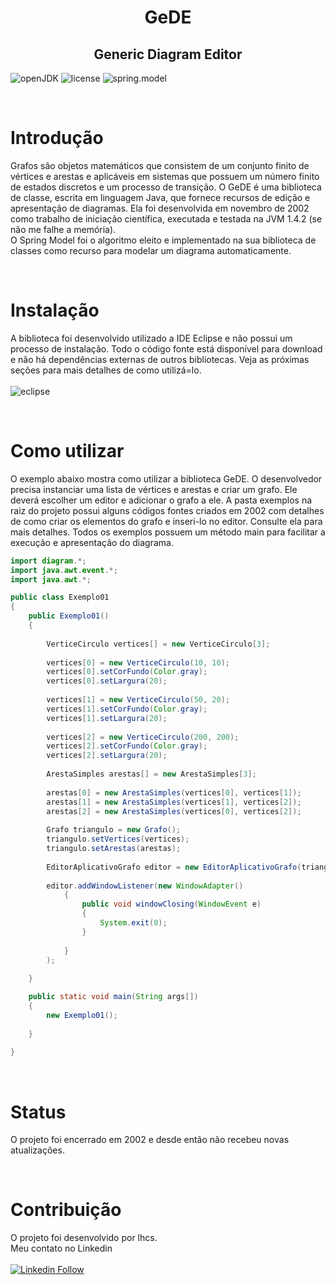 <div align="center">
  <h1>GeDE</h1>
  <h2>Generic Diagram Editor</h2>
</div>

![openJDK] ![license] ![spring.model]

<br />

# Introdução
Grafos são objetos matemáticos que consistem de um conjunto finito de vértices e arestas e aplicáveis em sistemas que possuem um número finito de estados discretos e um processo de transição. O GeDE é uma biblioteca de classe, escrita em linguagem Java, que fornece recursos de edição e apresentação de diagramas. Ela foi desenvolvida em novembro de 2002 como trabalho de iniciação científica, executada e testada na JVM 1.4.2 (se não me falhe a memória).  <br />
O Spring Model foi o algoritmo eleito e implementado na sua biblioteca de classes como recurso para modelar um diagrama automaticamente.


<br />

# Instalação
A biblioteca foi desenvolvido utilizado a IDE Eclipse e não possui um processo de instalação. Todo o código fonte está disponível para download e não há dependências externas de outros bibliotecas. Veja as próximas seções para mais detalhes de como utilizá=lo. <br /> <br />
![eclipse]


<br />

# Como utilizar
O exemplo abaixo mostra como utilizar a biblioteca GeDE. O desenvolvedor precisa instanciar uma lista de vértices e arestas e criar um grafo. Ele deverá escolher um editor e adicionar o grafo a ele.
A pasta exemplos na raiz do projeto possui alguns códigos fontes criados em 2002 com detalhes de como criar os elementos do grafo e inseri-lo no editor. Consulte ela para mais detalhes. Todos os exemplos possuem um método main para facilitar a execução e apresentação do diagrama.

```java
import diagram.*;
import java.awt.event.*;
import java.awt.*;

public class Exemplo01
{
	public Exemplo01()
	{
		
		VerticeCirculo vertices[] = new VerticeCirculo[3];
		
		vertices[0] = new VerticeCirculo(10, 10);
		vertices[0].setCorFundo(Color.gray);
		vertices[0].setLargura(20);
		
		vertices[1] = new VerticeCirculo(50, 20);
		vertices[1].setCorFundo(Color.gray);
		vertices[1].setLargura(20);
		
		vertices[2] = new VerticeCirculo(200, 200);
		vertices[2].setCorFundo(Color.gray);
		vertices[2].setLargura(20);
		
		ArestaSimples arestas[] = new ArestaSimples[3];
		
		arestas[0] = new ArestaSimples(vertices[0], vertices[1]);
		arestas[1] = new ArestaSimples(vertices[1], vertices[2]);
		arestas[2] = new ArestaSimples(vertices[0], vertices[2]);
		
		Grafo triangulo = new Grafo();
		triangulo.setVertices(vertices);
		triangulo.setArestas(arestas);
		
		EditorAplicativoGrafo editor = new EditorAplicativoGrafo(triangulo);
		
		editor.addWindowListener(new WindowAdapter()
			{	
				public void windowClosing(WindowEvent e)
				{
					System.exit(0);
				}
		
			}		
		);
		
	}

	public static void main(String args[])
	{
		new Exemplo01();
		
	}
			
}
```

<br />

# Status
O projeto foi encerrado em 2002 e desde então não recebeu novas atualizações. 



<br />

# Contribuição
O projeto foi desenvolvido por lhcs. <br />
Meu contato no Linkedin <br /> <br />
<a href="https://www.linkedin.com/in/lhcs/"><img src="https://img.shields.io/static/v1?label=Linkedin&message=lhcs&color=blue&style=flat&logo=linkedin" alt="Linkedin Follow" /></a>


[openJDK]: https://img.shields.io/static/v1?label=OpenJDK&message=1.8&color=blue&style=flat&logo=openjdk
[license]: https://img.shields.io/static/v1?label=License&message=MIT&color=red&style=flat
[spring.model]: https://img.shields.io/static/v1?label=Graph%20Drawing&message=Spring%20Model&color=red&style=flat
[eclipse]: https://img.shields.io/static/v1?label=Eclipse%20&message=4.29.0&color=blue&style=flat&logo=eclipse

